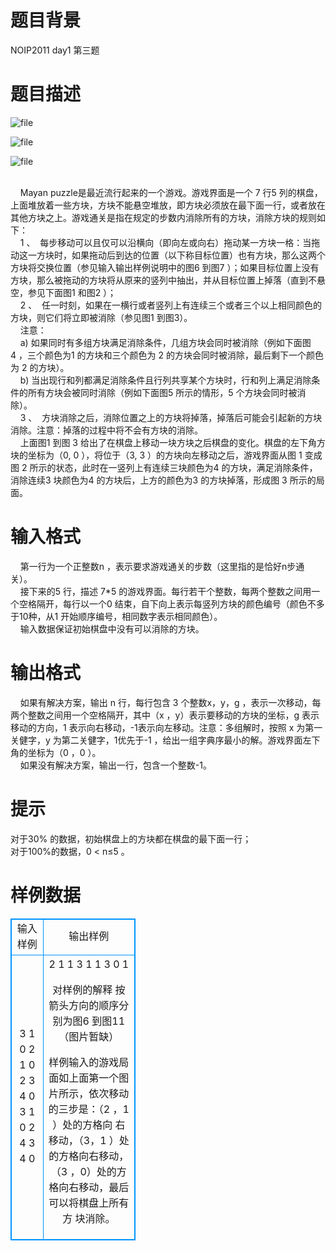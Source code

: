 # 

 
 # 题目背景 
NOIP2011&nbsp;day1&nbsp;第三题<BR> 

 
 # 题目描述 

![file](/source/joyoi/tyvj-1694/img/aHR0cDovL2FwaS5vai5qb3lvaS5jbi9hcGkvZmlsZS9kb3dubG9hZC8wMDg0NDYwOS02MzJkLTEwMzAtNjUzMS1lOTYyYjBhNTg0ODM=)

![file](/source/joyoi/tyvj-1694/img/aHR0cDovL2FwaS5vai5qb3lvaS5jbi9hcGkvZmlsZS9kb3dubG9hZC8wMDg0NDYwOS02YzBjLTEwMzAtNjczMS1lOTYyMzBkYTYzOGM=)

![file](/source/joyoi/tyvj-1694/img/aHR0cDovL2FwaS5vai5qb3lvaS5jbi9hcGkvZmlsZS9kb3dubG9hZC8wMDg0NDYwOS03MjNhLTEwMzctNjkzMS1lOTYyZjc3ZjkxOTI=)



<BR>&nbsp;&nbsp;&nbsp;&nbsp;Mayan&nbsp;puzzle是最近流行起来的一个游戏。游戏界面是一个&nbsp;7&nbsp;行5&nbsp;列的棋盘，上面堆放着一些方块，方块不能悬空堆放，即方块必须放在最下面一行，或者放在其他方块之上。游戏通关是指在规定的步数内消除所有的方块，消除方块的规则如下：&nbsp;<BR>&nbsp;&nbsp;&nbsp;&nbsp;1&nbsp;、&nbsp;&nbsp;每步移动可以且仅可以沿横向（即向左或向右）拖动某一方块一格：当拖动这一方块时，如果拖动后到达的位置（以下称目标位置）也有方块，那么这两个方块将交换位置（参见输入输出样例说明中的图6&nbsp;到图7&nbsp;）；如果目标位置上没有方块，那么被拖动的方块将从原来的竖列中抽出，并从目标位置上掉落（直到不悬空，参见下面图1&nbsp;和图2&nbsp;）；&nbsp;<BR>&nbsp;&nbsp;&nbsp;&nbsp;2&nbsp;、&nbsp;&nbsp;任一时刻，如果在一横行或者竖列上有连续三个或者三个以上相同颜色的方块，则它们将立即被消除（参见图1&nbsp;到图3）。&nbsp;<BR>&nbsp;&nbsp;&nbsp;&nbsp;注意：&nbsp;<BR>&nbsp;&nbsp;&nbsp;&nbsp;a)&nbsp;如果同时有多组方块满足消除条件，几组方块会同时被消除（例如下面图4&nbsp;，三个颜色为1&nbsp;的方块和三个颜色为&nbsp;2&nbsp;的方块会同时被消除，最后剩下一个颜色为&nbsp;2&nbsp;的方块）。&nbsp;<BR>&nbsp;&nbsp;&nbsp;&nbsp;b)&nbsp;当出现行和列都满足消除条件且行列共享某个方块时，行和列上满足消除条件的所有方块会被同时消除（例如下面图5&nbsp;所示的情形，5&nbsp;个方块会同时被消除）。&nbsp;<BR>&nbsp;&nbsp;&nbsp;&nbsp;3&nbsp;、&nbsp;&nbsp;方块消除之后，消除位置之上的方块将掉落，掉落后可能会引起新的方块消除。注意：掉落的过程中将不会有方块的消除。&nbsp;<BR>&nbsp;&nbsp;&nbsp;&nbsp;上面图1&nbsp;到图&nbsp;3&nbsp;给出了在棋盘上移动一块方块之后棋盘的变化。棋盘的左下角方块的坐标为（0,&nbsp;0&nbsp;），将位于（3,&nbsp;3&nbsp;）的方块向左移动之后，游戏界面从图&nbsp;1&nbsp;变成图&nbsp;2&nbsp;所示的状态，此时在一竖列上有连续三块颜色为4&nbsp;的方块，满足消除条件，消除连续3&nbsp;块颜色为4&nbsp;的方块后，上方的颜色为3&nbsp;的方块掉落，形成图&nbsp;3&nbsp;所示的局面。&nbsp; 

 
 # 输入格式 
&nbsp;&nbsp;&nbsp;&nbsp;第一行为一个正整数n&nbsp;，表示要求游戏通关的步数（这里指的是恰好n步通关）。&nbsp;<BR>&nbsp;&nbsp;&nbsp;&nbsp;接下来的5&nbsp;行，描述&nbsp;7*5&nbsp;的游戏界面。每行若干个整数，每两个整数之间用一个空格隔开，每行以一个0&nbsp;结束，自下向上表示每竖列方块的颜色编号（颜色不多于10种，从1&nbsp;开始顺序编号，相同数字表示相同颜色）。&nbsp;<BR>&nbsp;&nbsp;&nbsp;&nbsp;输入数据保证初始棋盘中没有可以消除的方块。&nbsp; 

 
 # 输出格式 
&nbsp;&nbsp;&nbsp;&nbsp;如果有解决方案，输出&nbsp;n&nbsp;行，每行包含&nbsp;3&nbsp;个整数x，y，g&nbsp;，表示一次移动，每两个整数之间用一个空格隔开，其中（x&nbsp;，y）表示要移动的方块的坐标，g&nbsp;表示移动的方向，1&nbsp;表示向右移动，-1表示向左移动。注意：多组解时，按照&nbsp;x&nbsp;为第一关健字，y&nbsp;为第二关健字，1优先于-1&nbsp;，给出一组字典序最小的解。游戏界面左下角的坐标为（0&nbsp;，0&nbsp;）。&nbsp;<BR>&nbsp;&nbsp;&nbsp;&nbsp;如果没有解决方案，输出一行，包含一个整数-1。&nbsp; 

 
 # 提示 
对于30%&nbsp;的数据，初始棋盘上的方块都在棋盘的最下面一行；&nbsp;<BR>对于100%的数据，0&nbsp;&lt;&nbsp;n≤5&nbsp;。&nbsp; 
# 样例数据
<style>
        table,table tr th, table tr td { border:1px solid #0094ff; }
        table { width: 200px; min-height: 25px; line-height: 25px; text-align: center; border-collapse: collapse;}   
    </style>
<table>
	<tr>
		<td>输入样例</td>
		<td>输出样例</td>
	</tr>
<tr><td>3 
1 0 
2 1 0 
2 3 4 0 
3 1 0 
2 4 3 4 0 </td><td>2 1 1 
3 1 1 
3 0 1

对样例的解释
按箭头方向的顺序分别为图6 到图11 （图片暂缺）

样例输入的游戏局面如上面第一个图片所示，依次移动的三步是：（2 ，1 ）处的方格向
右移动，（3，1 ）处的方格向右移动，（3 ，0）处的方格向右移动，最后可以将棋盘上所有方
块消除。</td></tr></table>
